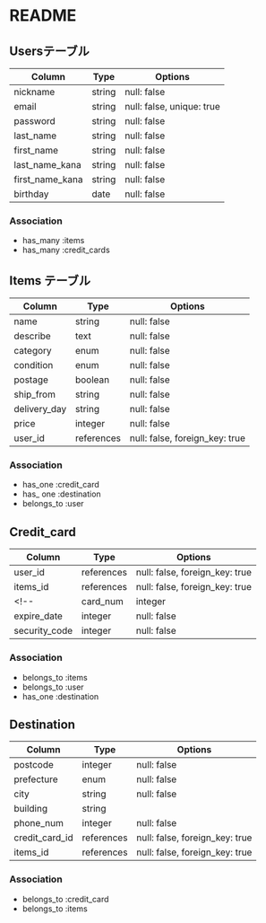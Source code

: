 # README

## Usersテーブル

| Column          | Type    | Options                   |
| --------------- | ------- | ------------------------- |
| nickname        | string  | null: false               |
| email           | string  | null: false, unique: true |
| password        | string  | null: false               |
| last_name       | string  | null: false               |
| first_name      | string  | null: false               |
| last_name_kana  | string  | null: false               |
| first_name_kana | string  | null: false               |
| birthday        | date    | null: false               |

### Association
- has_many :items
- has_many :credit_cards

<!-- - has_many :comments -->

## Items テーブル


| Column          | Type       | Options                        |
| --------------- | ---------- | ------------------------------ |
| name            | string     | null: false                    |
| describe        | text       | null: false                    |
| category        | enum       | null: false                    | 
| condition       | enum       | null: false                    | 
| postage         | boolean    | null: false                    | 
| ship_from       | string     | null: false                    |
| delivery_day    | string     | null: false                    |
| price           | integer    | null: false                    |
| user_id         | references | null: false, foreign_key: true |

### Association
- has_one :credit_card
- has_ one :destination
- belongs_to :user


## Credit_card

| Column          | Type       | Options                        |
| --------------- | ---------- | ------------------------------ |
| user_id         | references | null: false, foreign_key: true |
| items_id        | references | null: false, foreign_key: true |
<!-- | card_num        | integer    | null: false                    |
| expire_date     | integer    | null: false                    |
| security_code   | integer    | null: false                    | -->
### Association

- belongs_to :items
- belongs_to :user
- has_one :destination


## Destination

| Column          | Type       | Options                        |
| --------------- | ---------- | ------------------------------ |
| postcode        | integer    | null: false                    |
| prefecture      | enum       | null: false                    | 
| city            | string     | null: false                    |
| building        | string     |                                |
| phone_num       | integer    | null: false                    |
| credit_card_id  | references | null: false, foreign_key: true |
| items_id        | references | null: false, foreign_key: true |

### Association

- belongs_to :credit_card
- belongs_to :items

